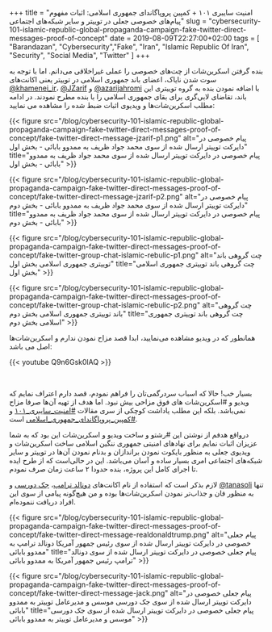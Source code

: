 +++
title = "امنیت سایبری ۱۰۱ + کمپین پروپاگاندای جمهوری اسلامی: اثبات مفهوم پیام‌های خصوصی جعلی در توییتر و سایر شبکه‌های اجتماعی"
slug = "cybersecurity-101-islamic-republic-global-propaganda-campaign-fake-twitter-direct-messages-proof-of-concept"
date = 2019-08-09T22:27:00+02:00
tags = [ "Barandazan", "Cybersecurity","Fake", "Iran", "Islamic Republic Of Iran", "Security", "Social Media", "Twitter" ]
+++

بنده گرفتن اسکرین‌شات از چت‌های خصوصی را عملی غیراخلاقی می‌دانم. اما با توجه به سوت شدن نایاک، اعضای باند جمهوری اسلامی در توییتر یعنی اکانت‌های [@khamenei_ir](htts://twitter.com/khamenei_ir)، [@JZarif](htts://twitter.com/JZarif) و [@azarijahromi](htts://twitter.com/azarijahromi) با اضافه نمودن بنده به گروه توییتری این باند، تقاضای لابی‌گری برای بقای جمهوری اسلامی را با بنده مطرح نمودند. در ادامه مطلب اسکرین‌شات‌ها و ویدیوی اثبات ضبط شده را مشاهده می نمایید:

<!--more-->

{{< figure src="/blog/cybersecurity-101-islamic-republic-global-propaganda-campaign-fake-twitter-direct-messages-proof-of-concept/fake-twitter-direct-message-jzarif-p1.png" alt="پیام خصوصی در دایرکت توییتر ارسال شده از سوی محمد جواد ظریف به ممدوو بابائی - بخش اول" title="پیام خصوصی در دایرکت توییتر ارسال شده از سوی محمد جواد ظریف به ممدوو بابائی - بخش اول" >}}

{{< figure src="/blog/cybersecurity-101-islamic-republic-global-propaganda-campaign-fake-twitter-direct-messages-proof-of-concept/fake-twitter-direct-message-jzarif-p2.png" alt="پیام خصوصی در دایرکت توییتر ارسال شده از سوی محمد جواد ظریف به ممدوو بابائی - بخش دوم" title="پیام خصوصی در دایرکت توییتر ارسال شده از سوی محمد جواد ظریف به ممدوو بابائی - بخش دوم" >}}

{{< figure src="/blog/cybersecurity-101-islamic-republic-global-propaganda-campaign-fake-twitter-direct-messages-proof-of-concept/fake-twitter-group-chat-islamic-rebulic-p1.png" alt="چت گروهی باند توییتری جمهوری اسلامی بخش اول" title="چت گروهی باند توییتری جمهوری اسلامی بخش اول" >}}

{{< figure src="/blog/cybersecurity-101-islamic-republic-global-propaganda-campaign-fake-twitter-direct-messages-proof-of-concept/fake-twitter-group-chat-islamic-rebulic-p2.png" alt="چت گروهی باند توییتری جمهوری اسلامی بخش دوم" title="چت گروهی باند توییتری جمهوری اسلامی بخش دوم" >}}

همانطور که در ویدیو مشاهده می‌نمایید، ابدا قصد مزاح نمودن ندارم و اسکرین‌شات‌ها اصل می باشد:
<br />

{{< youtube Q9n6Gsk0lAQ >}}

<br />

بسیار خب! حالا که اسباب سردرگمی‌تان را فراهم نمودم، قصد دارم اعتراف نمایم که ویدیو و #اسکرین‌شات های فوق مزاحی بیش نبود. اما هدف از تهیه آن‌ها صرفا مزاح نمی‌باشد. بلکه این مطلب یاداشت کوچکی از سری مقالات [#امنیت_سایبری_۱۰۱](https://twitter.com/hashtag/%D8%A7%D9%85%D9%86%DB%8C%D8%AA_%D8%B3%D8%A7%DB%8C%D8%A8%D8%B1%DB%8C_%DB%B1%DB%B0%DB%B1?src=hash) و [#کمپین_پروپاگاندای_جمهوری_اسلامی](https://twitter.com/hashtag/%DA%A9%D9%85%D9%BE%DB%8C%D9%86_%D9%BE%D8%B1%D9%88%D9%BE%D8%A7%DA%AF%D8%A7%D9%86%D8%AF%D8%A7%DB%8C_%D8%AC%D9%85%D9%87%D9%88%D8%B1%DB%8C_%D8%A7%D8%B3%D9%84%D8%A7%D9%85%DB%8C?src=hash) است.

درواقع هدفم از نوشتن این #رشتو و ساخت ویدیو و اسکرین‌شات‌ این بود که به شما عزیزان اثبات نمایم برای نهادهای امنیتی جمهوری ننگین اسلامی ساخت اسکرین‌شات و ویدیوی جعلی به منظور بایکوت نمودن براندازان و بدنام نمودن آن‌ها در توییتر و سایر شبکه‌های اجتماعی امری بسیار ساده و آسان می‌باشد. این در حالی‌است که از طرح ایده تا اجرای کامل این پروژه، بنده حدودا ۲ ساعت زمان صرف نمودم.

لازم بذکر است که استفاده از نام اکانت‌های [دونالد ترامپ](https://twitter.com/realDonaldTrump)، [جک‌ دورسی](https://twitter.com/jack) و [@tanasoli](https://twitter.com/tanasoli) تنها به منظور فان و جذاب‌تر نمودن اسکرین‌شات‌ها بوده و من هیچ‌گونه پیامی از سوی این افراد دریافت ننموده‌ام.

{{< figure src="/blog/cybersecurity-101-islamic-republic-global-propaganda-campaign-fake-twitter-direct-messages-proof-of-concept/fake-twitter-direct-message-realdonaldtrump.png" alt="پیام جعلی خصوصی در دایرکت توییتر ارسال شده از سوی رئیس جمهور آمریکا دونالد ترامپ به ممدوو بابائی" title="پیام جعلی خصوصی در دایرکت توییتر ارسال شده از سوی دونالد ترامپ رئیس جمهور آمریکا به ممدوو بابائی" >}}

{{< figure src="/blog/cybersecurity-101-islamic-republic-global-propaganda-campaign-fake-twitter-direct-messages-proof-of-concept/fake-twitter-direct-message-jack.png" alt="پیام جعلی خصوصی در دایرکت توییتر ارسال شده از سوی جک دورسی موسس و مدیرعامل توییتر به ممدوو بابائی" title="پیام جعلی خصوصی در دایرکت توییتر ارسال شده از سوی جک دورسی موسس و مدیرعامل توییتر به ممدوو بابائی" >}}
